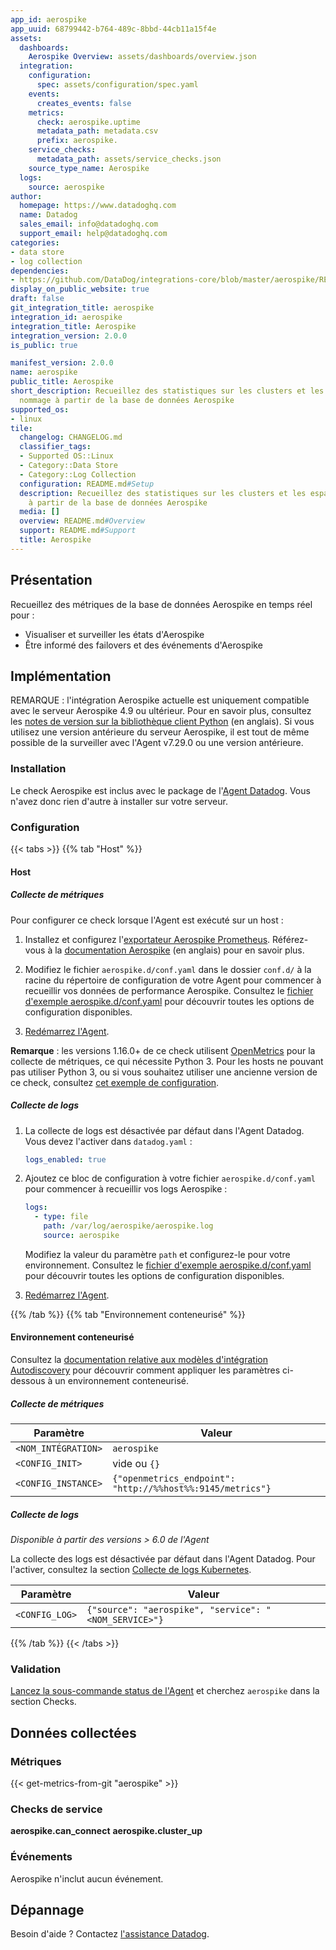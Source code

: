 ```yaml
---
app_id: aerospike
app_uuid: 68799442-b764-489c-8bbd-44cb11a15f4e
assets:
  dashboards:
    Aerospike Overview: assets/dashboards/overview.json
  integration:
    configuration:
      spec: assets/configuration/spec.yaml
    events:
      creates_events: false
    metrics:
      check: aerospike.uptime
      metadata_path: metadata.csv
      prefix: aerospike.
    service_checks:
      metadata_path: assets/service_checks.json
    source_type_name: Aerospike
  logs:
    source: aerospike
author:
  homepage: https://www.datadoghq.com
  name: Datadog
  sales_email: info@datadoghq.com
  support_email: help@datadoghq.com
categories:
- data store
- log collection
dependencies:
- https://github.com/DataDog/integrations-core/blob/master/aerospike/README.md
display_on_public_website: true
draft: false
git_integration_title: aerospike
integration_id: aerospike
integration_title: Aerospike
integration_version: 2.0.0
is_public: true

manifest_version: 2.0.0
name: aerospike
public_title: Aerospike
short_description: Recueillez des statistiques sur les clusters et les espaces de
  nommage à partir de la base de données Aerospike
supported_os:
- linux
tile:
  changelog: CHANGELOG.md
  classifier_tags:
  - Supported OS::Linux
  - Category::Data Store
  - Category::Log Collection
  configuration: README.md#Setup
  description: Recueillez des statistiques sur les clusters et les espaces de nommage
    à partir de la base de données Aerospike
  media: []
  overview: README.md#Overview
  support: README.md#Support
  title: Aerospike
---
```




## Présentation

Recueillez des métriques de la base de données Aerospike en temps réel pour :

- Visualiser et surveiller les états d'Aerospike
- Être informé des failovers et des événements d'Aerospike

## Implémentation

REMARQUE : l'intégration Aerospike actuelle est uniquement compatible avec le serveur Aerospike 4.9 ou ultérieur. Pour en savoir plus, consultez les [notes de version sur la bibliothèque client Python][1] (en anglais). Si vous utilisez une version antérieure du serveur Aerospike, il est tout de même possible de la surveiller avec l'Agent v7.29.0 ou une version antérieure.

### Installation

Le check Aerospike est inclus avec le package de l'[Agent Datadog][2]. Vous n'avez donc rien d'autre à installer sur votre serveur.

### Configuration

{{< tabs >}}
{{% tab "Host" %}}

#### Host

##### Collecte de métriques
Pour configurer ce check lorsque l'Agent est exécuté sur un host :

1. Installez et configurez l'[exportateur Aerospike Prometheus][1]. Référez-vous à la [documentation Aerospike][2] (en anglais) pour en savoir plus.

2. Modifiez le fichier `aerospike.d/conf.yaml` dans le dossier `conf.d/` à la racine du répertoire de configuration de votre Agent pour commencer à recueillir vos données de performance Aerospike. Consultez le [fichier d'exemple aerospike.d/conf.yaml][3] pour découvrir toutes les options de configuration disponibles.

3. [Redémarrez l'Agent][4].

**Remarque** : les versions 1.16.0+ de ce check utilisent [OpenMetrics][5] pour la collecte de métriques, ce qui nécessite Python 3. Pour les hosts ne pouvant pas utiliser Python 3, ou si vous souhaitez utiliser une ancienne version de ce check, consultez [cet exemple de configuration][6].

##### Collecte de logs


1. La collecte de logs est désactivée par défaut dans l'Agent Datadog. Vous devez l'activer dans `datadog.yaml` :

   ```yaml
   logs_enabled: true
   ```

2. Ajoutez ce bloc de configuration à votre fichier `aerospike.d/conf.yaml` pour commencer à recueillir vos logs Aerospike :

   ```yaml
   logs:
     - type: file
       path: /var/log/aerospike/aerospike.log
       source: aerospike
   ```

    Modifiez la valeur du paramètre `path` et configurez-le pour votre environnement. Consultez le [fichier d'exemple aerospike.d/conf.yaml][3] pour découvrir toutes les options de configuration disponibles.

3. [Redémarrez l'Agent][4].

[1]: https://github.com/aerospike/aerospike-prometheus-exporter
[2]: https://docs.aerospike.com/monitorstack/new/installing-components
[3]: https://github.com/DataDog/integrations-core/blob/master/aerospike/datadog_checks/aerospike/data/conf.yaml.example
[4]: https://docs.datadoghq.com/fr/agent/guide/agent-commands/#start-stop-and-restart-the-agent
[5]: https://docs.datadoghq.com/fr/integrations/openmetrics/
[6]: https://github.com/DataDog/integrations-core/blob/7.36.x/aerospike/datadog_checks/aerospike/data/conf.yaml.example
{{% /tab %}}
{{% tab "Environnement conteneurisé" %}}


#### Environnement conteneurisé

Consultez la [documentation relative aux modèles d'intégration Autodiscovery][1] pour découvrir comment appliquer les paramètres ci-dessous à un environnement conteneurisé.

##### Collecte de métriques

| Paramètre            | Valeur                                |
| -------------------- | ------------------------------------ |
| `<NOM_INTÉGRATION>` | `aerospike`                          |
| `<CONFIG_INIT>`      | vide ou `{}`                        |
| `<CONFIG_INSTANCE>`  | `{"openmetrics_endpoint": "http://%%host%%:9145/metrics"}` |

##### Collecte de logs

_Disponible à partir des versions > 6.0 de l'Agent_

La collecte des logs est désactivée par défaut dans l'Agent Datadog. Pour l'activer, consultez la section [Collecte de logs Kubernetes][2].

| Paramètre      | Valeur                                               |
| -------------- | --------------------------------------------------- |
| `<CONFIG_LOG>` | `{"source": "aerospike", "service": "<NOM_SERVICE>"}` |

[1]: https://docs.datadoghq.com/fr/agent/kubernetes/integrations/
[2]: https://docs.datadoghq.com/fr/agent/kubernetes/log/
{{% /tab %}}
{{< /tabs >}}

### Validation

[Lancez la sous-commande status de l'Agent][3] et cherchez `aerospike` dans la section Checks.

## Données collectées

### Métriques
{{< get-metrics-from-git "aerospike" >}}


### Checks de service

**aerospike.can_connect**
**aerospike.cluster_up**

### Événements

Aerospike n'inclut aucun événement.

## Dépannage

Besoin d'aide ? Contactez [l'assistance Datadog][4].


[1]: https://download.aerospike.com/download/client/python/notes.html#5.0.0
[2]: https://app.datadoghq.com/account/settings/agent/latest
[3]: https://docs.datadoghq.com/fr/agent/guide/agent-commands/#agent-status-and-information
[4]: https://docs.datadoghq.com/fr/help/
